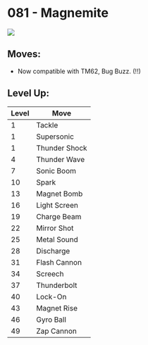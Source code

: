 # 081 - Magnemite
![][081]

## Moves:

 - Now compatible with TM62, Bug Buzz. (!!)

## Level Up:

Level | Move
---   | ---
  1   | Tackle
  1   | Supersonic
  1   | Thunder Shock
  4   | Thunder Wave
  7   | Sonic Boom
 10   | Spark
 13   | Magnet Bomb
 16   | Light Screen
 19   | Charge Beam
 22   | Mirror Shot
 25   | Metal Sound
 28   | Discharge
 31   | Flash Cannon
 34   | Screech
 37   | Thunderbolt
 40   | Lock-On
 43   | Magnet Rise
 46   | Gyro Ball
 49   | Zap Cannon



[081]: /img/pokemon/081.png
